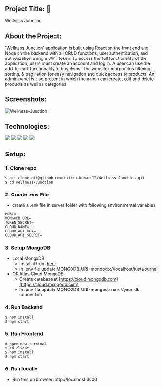 ## Project Title: 📛

Wellness Junction

## About the Project:

'Wellness Junction' application is built using React on the front end and Node on the backend with all CRUD functions, user authentication, and authorization
using a JWT token. To access the full functionality of the application, users must create an account and log in. A user can use the add-to-cart functionality to buy items.
The website incorporates filtering, sorting, & pagination for easy navigation and quick access to products. An admin panel is also present in which the admin can create,
edit and delete products as well as categories.

## Screenshots:

![Wellness-Junction](https://i.ibb.co/kMcNDFh/SCSD.png)

## Technologies:

<p>
<img src="https://img.shields.io/badge/Client-ReactJS-blue?logo=react">
<img src="https://img.shields.io/badge/Server-NodeJS-green?logo=node.js">
<img src="https://img.shields.io/badge/Server-Express-green?logo=express">
<img src="https://img.shields.io/badge/DataBase-MongoDB-lightgreen?logo=mongoDB">
<img src="https://img.shields.io/badge/Auth-JWT-white?logo=JSON Web Tokens">
</p>

## Setup:

### 1. Clone repo

```
$ git clone git@github.com:ritika-kumari12/Wellness-Junction.git
$ cd Wellness-Junction
```

### 2. Create .env File

- create a .env file in server folder with following environmental variables

```
PORT=
MONGODB_URL=
TOKEN_SECRET=
CLOUD_NAME=
CLOUD_API_KEY=
CLOUD_API_SECRET=
```

### 3. Setup MongoDB

- Local MongoDB
  - Install it from [here](https://www.mongodb.com/try/download/community)
  - In .env file update MONGODB_URI=mongodb://localhost/justajournal
- OR Atlas Cloud MongoDB
  - Create database at [https://cloud.mongodb.com](https://cloud.mongodb.com)
  - In .env file update MONGODB_URI=mongodb+srv://your-db-connection

### 4. Run Backend

```
$ npm install
$ npm start
```

### 5. Run Frontend

```
# open new terminal
$ cd client
$ npm install
$ npm start
```

### 6. Run locally

- Run this on browser: http://localhost:3000
